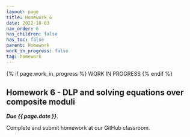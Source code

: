 ```yaml
---
layout: page
title: Homework 6
date: 2022-10-03
nav_order: 6
has_children: false
has_toc: false
parent: Homework
work_in_progress: false
tag: homework 
---
```


{% if page.work_in_progress %} WORK IN PROGRESS {% endif %}

## Homework 6 - DLP and solving equations over composite moduli

**_Due {{ page.date }}_**. 

Complete and submit homework at our GitHub classroom.


